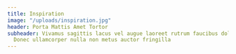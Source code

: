 ```yaml
---
title: Inspiration
image: "/uploads/inspiration.jpg"
header: Porta Mattis Amet Tortor
subheader: Vivamus sagittis lacus vel augue laoreet rutrum faucibus dolor auctor.
  Donec ullamcorper nulla non metus auctor fringilla
---
```


